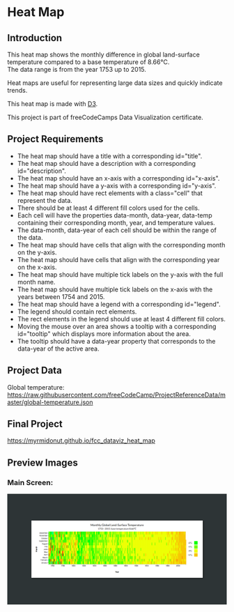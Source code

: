# Heat Map

## Introduction
This heat map shows the monthly difference in global land-surface temperature compared to a base temperature of 8.66℃.  
The data range is from the year 1753 up to 2015.

Heat maps are useful for representing large data sizes and quickly indicate trends.

This heat map is made with [D3](https://d3js.org/).

This project is part of freeCodeCamps Data Visualization certificate.

## Project Requirements
* The heat map should have a title with a corresponding id="title".
* The heat map should have a description with a corresponding id="description".
* The heat map should have an x-axis with a corresponding id="x-axis".
* The heat map should have a y-axis with a corresponding id="y-axis".
* The heat map should have rect elements with a class="cell" that represent the data.
* There should be at least 4 different fill colors used for the cells.
* Each cell will have the properties data-month, data-year, data-temp containing their corresponding month, year, and temperature values.
* The data-month, data-year of each cell should be within the range of the data.
* The heat map should have cells that align with the corresponding month on the y-axis.
* The heat map should have cells that align with the corresponding year on the x-axis.
* The heat map should have multiple tick labels on the y-axis with the full month name.
* The heat map should have multiple tick labels on the x-axis with the years between 1754 and 2015.
* The heat map should have a legend with a corresponding id="legend".
* The legend should contain rect elements.
* The rect elements in the legend should use at least 4 different fill colors.
* Moving the mouse over an area shows a tooltip with a corresponding id="tooltip" which displays more information about the area.
* The tooltip should have a data-year property that corresponds to the data-year of the active area.

## Project Data
Global temperature:  
https://raw.githubusercontent.com/freeCodeCamp/ProjectReferenceData/master/global-temperature.json

## Final Project
https://myrmidonut.github.io/fcc_dataviz_heat_map

## Preview Images
### Main Screen:
![Heat Map](readme_images/heat-map.png)
